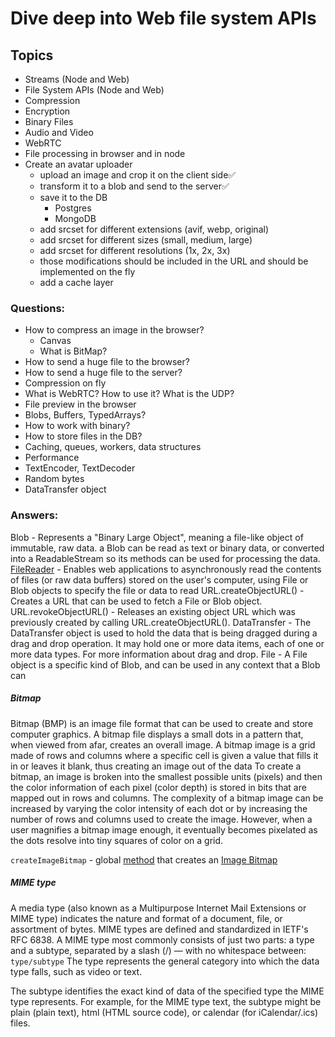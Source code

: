 # Dive deep into Web file system APIs

## Topics

- Streams (Node and Web)
- File System APIs (Node and Web)
- Compression
- Encryption
- Binary Files
- Audio and Video
- WebRTC
- File processing in browser and in node
- Create an avatar uploader
	- upload an image and crop it on the client side✅
	- transform it to a blob and send to the server✅
	- save it to the DB
      - Postgres
      - MongoDB
	- add srcset for different extensions (avif, webp, original)
	- add srcset for different sizes (small, medium, large)
	- add srcset for different resolutions (1x, 2x, 3x)
	- those modifications should be included in the URL and should be implemented on the fly
    - add a cache layer

### Questions:

- How to compress an image in the browser?
	- Canvas
	- What is BitMap?
- How to send a huge file to the browser?
- How to send a huge file to the server?
- Compression on fly
- What is WebRTC? How to use it? What is the UDP?
- File preview in the browser
- Blobs, Buffers, TypedArrays?
- How to work with binary?
- How to store files in the DB?
- Caching, queues, workers, data structures
- Performance
- TextEncoder, TextDecoder
- Random bytes
- DataTransfer object

### Answers:

Blob - Represents a "Binary Large Object", meaning a file-like object of immutable, raw data. a Blob can be read as text
or binary data, or converted into a ReadableStream so its methods can be used for processing the data.
[FileReader](https://developer.mozilla.org/en-US/docs/Web/API/FileReader) - Enables web applications to asynchronously
read the contents of files (or raw data buffers) stored on the
user's computer, using File or Blob objects to specify the file or data to read
URL.createObjectURL() - Creates a URL that can be used to fetch a File or Blob object.
URL.revokeObjectURL() - Releases an existing object URL which was previously created by calling URL.createObjectURL().
DataTransfer - The DataTransfer object is used to hold the data that is being dragged during a drag and drop operation.
It may hold one or more data items, each of one or more data types. For more information about drag and drop.
File - A File object is a specific kind of Blob, and can be used in any context that a Blob can

##### Bitmap

Bitmap (BMP) is an image file format that can be used to create and store computer graphics. A bitmap file displays a
small dots in a pattern that, when viewed from afar, creates an overall image. A bitmap image is a grid made of rows and
columns where a specific cell is given a value that fills it in or leaves it blank, thus creating an image out of the
data
To create a bitmap, an image is broken into the smallest possible units (pixels) and then the color information of each
pixel (color depth) is stored in bits that are mapped out in rows and columns. The complexity of a bitmap image can be
increased by varying the color intensity of each dot or by increasing the number of rows and columns used to create the
image. However, when a user magnifies a bitmap image enough, it eventually becomes pixelated as the dots resolve into
tiny squares of color on a grid.

`createImageBitmap` - global [method](https://developer.mozilla.org/en-US/docs/Web/API/createImageBitmap) that creates
an [Image Bitmap](https://developer.mozilla.org/en-US/docs/Web/API/ImageBitmap)

##### MIME type

A media type (also known as a Multipurpose Internet Mail Extensions or MIME type) indicates the nature and format of a
document, file, or assortment of bytes. MIME types are defined and standardized in IETF's RFC 6838.
A MIME type most commonly consists of just two parts: a type and a subtype, separated by a slash (/) — with no
whitespace between:
`type/subtype`
The type represents the general category into which the data type falls, such as video or text.

The subtype identifies the exact kind of data of the specified type the MIME type represents. For example, for the MIME
type text, the subtype might be plain (plain text), html (HTML source code), or calendar (for iCalendar/.ics) files.


